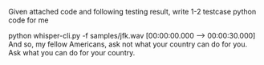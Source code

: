 Given attached code and following testing result, write 1-2 testcase python code for me

python whisper-cli.py -f samples/jfk.wav
[00:00:00.000 --> 00:00:30.000]   And so, my fellow Americans, ask not what your country can do for you. Ask what you can do for your country.
